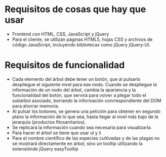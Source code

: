 # Requisitos de cosas que hay que usar

* Frontend con HTML, CSS, JavaScript y jQuery
* Para el cliente, se utilizan páginas HTML5, hojas CSS y archivos de código JavaScript, incluyendo bibliotecas como jQuery jQuery-UI.

# Requisitos de funcionalidad

* Cada elemento del árbol debe tener un botón, que al pulsarlo despliegue el siguiente nivel para ese nodo. Cuando se despliegue la información de un nodo del árbol, cambia la apariencia y la funcionalidad del botón, que servirá para volver a plegar todo el subárbol asociado, borrando la información conrrespondiente del DOM para ahorrar memoria.
* Al pulsar los botones, se genera una petición para obtener en segundo plano la información de lo que sea, hasta llegar al nivel más bajo de la jerarquía (productos fitosanitarios).
* Se replicará la información cuando sea necesaria para visualizarla.
* Para hacer el árbol se tiene que usar ul y li
* Para el nombre científico de las especies cultivadas y de las plagas no se mostrará directamente en árbol, sino un tooltip utilizando la extensiónde jQuery easyTooltip
